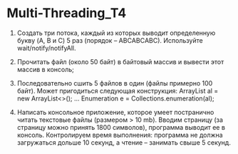# Multi-Threading_T4

1. Создать три потока, каждый из которых выводит определенную букву (A, B и C) 5 раз (порядок – ABСABСABС). Используйте wait/notify/notifyAll.
2. Прочитать файл (около 50 байт) в байтовый массив и вывести этот массив в консоль;
3. Последовательно сшить 5 файлов в один (файлы примерно 100 байт). Может пригодиться
следующая конструкция:
ArrayList<InputStream> al = new ArrayList<>();
...
Enumeration<InputStream> e = Collections.enumeration(al);

4. Написать консольное приложение, которое умеет постранично читать текстовые файлы
(размером > 10 mb). Вводим страницу (за страницу можно принять 1800 символов), программа
выводит ее в консоль. Контролируем время выполнения: программа не должна загружаться
дольше 10 секунд, а чтение – занимать свыше 5 секунд.
